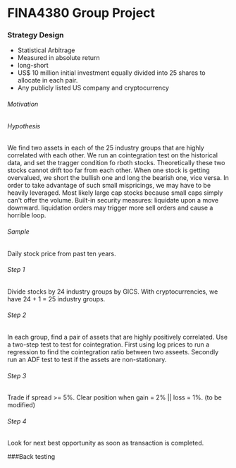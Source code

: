 # FINA4380 Group Project
###  Strategy Design
- Statistical Arbitrage
- Measured in absolute return
- long-short
- US$ 10 million initial investment equally divided into 25 shares to allocate in each pair.
- Any publicly listed US company and cryptocurrency
###### Motivation

###### Hypothesis
We find two assets in each of the 25 industry groups that are highly correlated with each other. We run an cointegration test on the historical data, and set the tragger condition fo rboth stocks. Theoretically these two stocks cannot drift too far from each other. When one stock is getting overvalued, we short the bullish one and long the bearish one, vice versa.
In order to take advantage of such small mispricings, we may have to be heavily leveraged.
Most likely large cap stocks because small caps simply can't offer the volume.
Built-in security measures: liquidate upon a move downward. liquidation orders may trigger more sell orders and cause a horrible loop.
###### Sample
Daily stock price from past ten years.
###### Step 1
Divide stocks by 24 industry groups by GICS. With cryptocurrencies, we have 24 + 1 = 25 industry groups.
###### Step 2
In each group, find a pair of assets that are highly positively correlated. Use a two-step test to test for cointegration. First using log prices to run a regression to find the cointegration ratio between two asseets. Secondly run an ADF test to test if the assets are non-stationary.
###### Step 3
Trade if spread >= 5%. Clear position when gain = 2% || loss = 1%. (to be modified)
###### Step 4
Look for next best opportunity as soon as transaction is completed.

###Back testing
